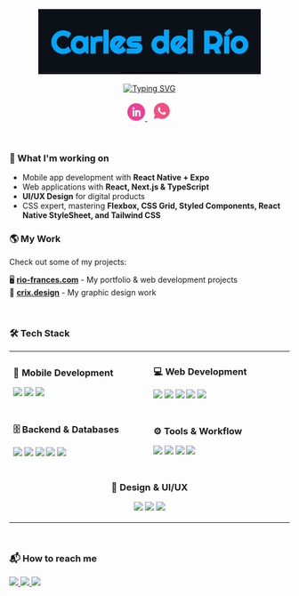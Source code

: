 <div align="center">
    <img src="https://github.com/Carles11/Carles11/blob/main/name-as-image_no-credits.jpg" alt="Name as Image">
</div>

<p align="center">
<a href="https://git.io/typing-svg"><img src="https://readme-typing-svg.demolab.com?font=Fira+Code&pause=1000&color=F76644&center=true&vCenter=true&width=435&lines=Web+and+mobile+Frontend+developer;Experienced+UI+%2F+UX+designer;TypeScript++%2F+JavaScript;5%2B+years+of+experience" alt="Typing SVG" /></a>
</p>


<!-- Social icons section -->
<p align="center">
  <a href="https://www.linkedin.com/in/carlos-del-rio-frances/">
    <img width="32px" alt="LinkedIn" title="LinkedIn" src="https://github.com/Carles11/Carles11/blob/main/linkedin.png"/>
  </a>
  &nbsp;<!-- Correct spacing without text -->
  <a href="https://wa.me/491782871785">
    <img width="36px" alt="WhatsApp" title="WhatsApp" src="https://github.com/Carles11/Carles11/blob/main/whatsapp_pink_white.png"/>
  </a>
</p>




<br/>

### 🚀 What I'm working on  
- Mobile app development with **React Native + Expo**  
- Web applications with **React, Next.js & TypeScript**  
- **UI/UX Design** for digital products
- CSS expert, mastering **Flexbox, CSS Grid, Styled Components, React Native StyleSheet, and Tailwind CSS**

### 🌎 My Work  
Check out some of my projects:  

🖥️ [**rio-frances.com**](https://www.rio-frances.com) - My portfolio & web development projects  
🎨 [**crix.design**](https://www.crix.design) - My graphic design work  

&#8287;&#8287;&#8287;&#8287;&#8287;
<br/>

### 🛠️ Tech Stack
<div align="left">
<table align="center">
  <tr>
    <td align="top" width="300">
      <h3>📱 Mobile Development</h3>
      <p>
        <img src="https://img.shields.io/badge/-React%20Native-61DAFB?logo=react&logoColor=white&style=for-the-badge" />
        <img src="https://img.shields.io/badge/-Expo-000020?logo=expo&logoColor=white&style=for-the-badge" />
        <img src="https://img.shields.io/badge/-EAS-000000?logo=expo&logoColor=white&style=for-the-badge" />
      </p>
    </td>
    <td align="top" width="300">
      <h3>💻 Web Development</h3>
      <p>
        <img src="https://img.shields.io/badge/-React-61DAFB?logo=react&logoColor=white&style=for-the-badge" />
        <img src="https://img.shields.io/badge/-Next.js-000000?logo=next.js&logoColor=white&style=for-the-badge" />
        <img src="https://img.shields.io/badge/-TypeScript-3178C6?logo=typescript&logoColor=white&style=for-the-badge" />
        <img src="https://img.shields.io/badge/-Tailwind_CSS-06B6D4?logo=tailwindcss&logoColor=white&style=for-the-badge" />
        <img src="https://img.shields.io/badge/-Styled%20Components-DB7093?logo=styled-components&logoColor=white&style=for-the-badge" />
      </p>
    </td>
  </tr>
  <tr>
    <td align="top" width="300">
      <h3>🗄️ Backend & Databases</h3>
      <p>
        <img src="https://img.shields.io/badge/-Supabase-3ECF8E?logo=supabase&logoColor=white&style=for-the-badge" />
        <img src="https://img.shields.io/badge/-Node.js-339933?logo=node.js&logoColor=white&style=for-the-badge" />
        <img src="https://img.shields.io/badge/-Express.js-000000?logo=express&logoColor=white&style=for-the-badge" />
        <img src="https://img.shields.io/badge/-MongoDB-47A248?logo=mongodb&logoColor=white&style=for-the-badge" />
        <img src="https://img.shields.io/badge/-MySQL-4479A1?logo=mysql&logoColor=white&style=for-the-badge" />
      </p>
    </td>
    <td align="top" width="300">
      <h3>⚙️ Tools & Workflow</h3>
      <p>
        <img src="https://img.shields.io/badge/-Git-F05032?logo=git&logoColor=white&style=for-the-badge" />
        <img src="https://img.shields.io/badge/-Jira-0052CC?logo=jira&logoColor=white&style=for-the-badge" />
        <img src="https://img.shields.io/badge/-Confluence-172B4D?logo=confluence&logoColor=white&style=for-the-badge" />
        <img src="https://img.shields.io/badge/-Docker-2496ED?logo=docker&logoColor=white&style=for-the-badge" />
      </p>
    </td>
  </tr>
  <tr>
    <td align="center" colspan="2">
      <h3>🎨 Design & UI/UX</h3>
      <p>
        <img src="https://img.shields.io/badge/-Figma-F24E1E?logo=figma&logoColor=white&style=for-the-badge" />
        <img src="https://img.shields.io/badge/-Photoshop-31A8FF?logo=adobe-photoshop&logoColor=white&style=for-the-badge" />
        <img src="https://img.shields.io/badge/-InDesign-FF3366?logo=adobe-indesign&logoColor=white&style=for-the-badge" />
      </p>
    </td>
  </tr>
</table>
</div>
&#8287;&#8287;&#8287;&#8287;&#8287;
<br/>

### 📬 How to reach me  

<p align="left">
  <a href="mailto:carles@crix.design">
    <img src="https://img.shields.io/badge/-Email-EA4335?logo=gmail&logoColor=white&style=for-the-badge" />
  </a>
  <a href="https://www.linkedin.com/in/carlos-del-rio-frances/">
    <img src="https://img.shields.io/badge/-LinkedIn-0077B5?logo=linkedin&logoColor=white&style=for-the-badge" />
  </a>
  <a href="https://wa.me/491782871785">
    <img src="https://img.shields.io/badge/-WhatsApp-25D366?logo=whatsapp&logoColor=white&style=for-the-badge" />
  </a>
</p>


